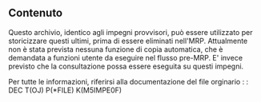 ## Contenuto
Questo archivio, identico agli impegni provvisori, può essere utilizzato per storicizzare questi ultimi, prima di essere eliminati nell'MRP.
Attualmente non è stata prevista nessuna funzione di copia automatica, che è demandata a funzioni utente da eseguire nel flusso pre-MRP.
E' invece previsto che la consultazione possa essere eseguita su questi impegni.

Per tutte le informazioni, riferirsi alla documentazione del file orginario
 :  : DEC T(OJ) P(*FILE) K(M5IMPE0F)

